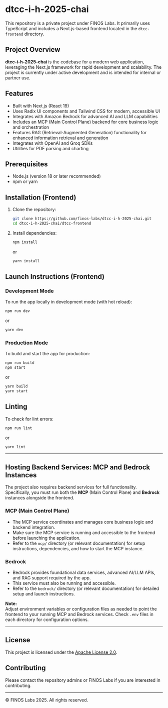 # dtcc-i-h-2025-chai

This repository is a private project under FINOS Labs. It primarily uses TypeScript and includes a Next.js-based frontend located in the `dtcc-frontend` directory.

## Project Overview

**dtcc-i-h-2025-chai** is the codebase for a modern web application, leveraging the Next.js framework for rapid development and scalability. The project is currently under active development and is intended for internal or partner use.

## Features

- Built with Next.js (React 19)
- Uses Radix UI components and Tailwind CSS for modern, accessible UI
- Integrates with Amazon Bedrock for advanced AI and LLM capabilities
- Includes an MCP (Main Control Plane) backend for core business logic and orchestration
- Features RAG (Retrieval-Augmented Generation) functionality for enhanced information retrieval and generation
- Integrates with OpenAI and Groq SDKs
- Utilities for PDF parsing and charting

## Prerequisites

- Node.js (version 18 or later recommended)
- npm or yarn

## Installation (Frontend)

1. Clone the repository:
   ```sh
   git clone https://github.com/finos-labs/dtcc-i-h-2025-chai.git
   cd dtcc-i-h-2025-chai/dtcc-frontend
   ```

2. Install dependencies:
   ```sh
   npm install
   ```
   or
   ```sh
   yarn install
   ```

## Launch Instructions (Frontend)

### Development Mode

To run the app locally in development mode (with hot reload):

```sh
npm run dev
```
or
```sh
yarn dev
```

### Production Mode

To build and start the app for production:

```sh
npm run build
npm start
```
or
```sh
yarn build
yarn start
```

## Linting

To check for lint errors:

```sh
npm run lint
```
or
```sh
yarn lint
```

---

## Hosting Backend Services: MCP and Bedrock Instances

The project also requires backend services for full functionality. Specifically, you must run both the **MCP** (Main Control Plane) and **Bedrock** instances alongside the frontend.

### MCP (Main Control Plane)

- The MCP service coordinates and manages core business logic and backend integration.
- Make sure the MCP service is running and accessible to the frontend before launching the application.
- Refer to the `mcp/` directory (or relevant documentation) for setup instructions, dependencies, and how to start the MCP instance.

### Bedrock

- Bedrock provides foundational data services, advanced AI/LLM APIs, and RAG support required by the app.
- This service must also be running and accessible.
- Refer to the `bedrock/` directory (or relevant documentation) for detailed setup and launch instructions.

**Note:**  
Adjust environment variables or configuration files as needed to point the frontend to your running MCP and Bedrock services. Check `.env` files in each directory for configuration options.

---

## License

This project is licensed under the [Apache License 2.0](LICENSE).

## Contributing

Please contact the repository admins or FINOS Labs if you are interested in contributing.

---

© FINOS Labs 2025. All rights reserved.
